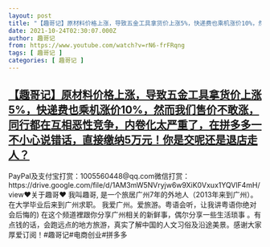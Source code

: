 ```yaml
---
layout: post
title: "【趣哥记】原材料价格上涨，导致五金工具拿货价上涨5%，快递费也乘机涨价10%，然而我们售价不敢涨，同行都在互相恶性竞争，内卷化太严重了，在拼多多一不小心说错话，直接缴纳5万元！你是交呢还是退店走人？"
date: 2021-10-24T02:30:07.000Z
author: 趣哥记
from: https://www.youtube.com/watch?v=rN6-frFRqng
tags: [ 趣哥记 ]
categories: [ 趣哥记 ]
---
```

<!--1635042607000-->
[【趣哥记】原材料价格上涨，导致五金工具拿货价上涨5%，快递费也乘机涨价10%，然而我们售价不敢涨，同行都在互相恶性竞争，内卷化太严重了，在拼多多一不小心说错话，直接缴纳5万元！你是交呢还是退店走人？](https://www.youtube.com/watch?v=rN6-frFRqng)
------

<div>
PayPaI及支付宝打赏：1005560448@qq.com微信打赏：https://drive.google.com/file/d/1AM3mW5NVryjw6w9XiK0Vxux1YQVlF4mH/view♥关于趣哥♥ 我叫趣哥, 是一个旅居广州7年的外地人（2013年来到广州）。 在大学毕业后来到广州求职。 我爱广州。爱旅游。粤语会听，让我讲粤语你绝对会后悔的) 在这个频道裡跟你分享广州相关的新鲜事，偶尔分享一些生活琐事 。有点钱的话，会跑远点的地方旅游，真实了解中国的人文习俗及沿途美景。感谢大家厚爱订阅！#趣哥记#电商创业#拼多多
</div>
